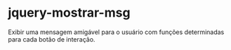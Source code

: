 # jquery-mostrar-msg
Exibir uma mensagem amigável para o usuário com funções determinadas para cada botão de interação.
